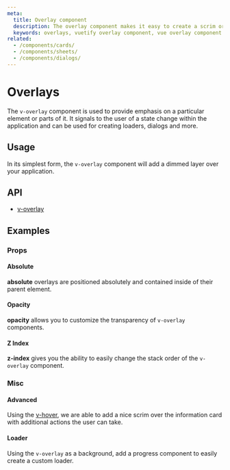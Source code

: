 ```yaml
---
meta:
  title: Overlay component
  description: The overlay component makes it easy to create a scrim or hovering effect over components or your entire application.
  keywords: overlays, vuetify overlay component, vue overlay component
related:
  - /components/cards/
  - /components/sheets/
  - /components/dialogs/
---
```


# Overlays

The `v-overlay` component is used to provide emphasis on a particular element or parts of it. It signals to the user of a state change within the application and can be used for creating loaders, dialogs and more.

<entry-ad />

## Usage

In its simplest form, the `v-overlay` component will add a dimmed layer over your application.

<example file="v-overlay/usage" />

## API

- [v-overlay](../../api/v-overlay)

## Examples

### Props

#### Absolute

**absolute** overlays are positioned absolutely and contained inside of their parent element.

<example file="v-overlay/prop-absolute" />

#### Opacity

**opacity** allows you to customize the transparency of `v-overlay` components.

<example file="v-overlay/prop-opacity" />

#### Z Index

**z-index** gives you the ability to easily change the stack order of the `v-overlay` component.

<example file="v-overlay/prop-z-index" />

### Misc

#### Advanced

Using the [v-hover](/components/hover), we are able to add a nice scrim over the information card with additional actions the user can take.

<example file="v-overlay/misc-advanced" />

#### Loader

Using the `v-overlay` as a background, add a progress component to easily create a custom loader.

<example file="v-overlay/misc-loader" />

<backmatter />
